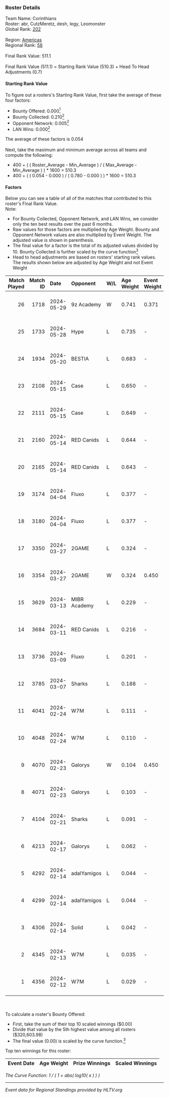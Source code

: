 ### Roster Details<br />
Team Name: Corinthians<br />
Roster: abr, CutzMeretz, desh, legy, Leomonster<br />
Global Rank: [202](../standings_global.md)<br />
<br />
Region: [Americas]( ../standings_americas.md)<br />
Regional Rank: [58]( ../standings_americas.md)<br />
<br />
Final Rank Value:  511.1<br />
<br />
Final Rank Value (511.1) = Starting Rank Value (510.3) + Head To Head Adjustments (0.7)<br />

#### Starting Rank Value<br />
To figure out a rosters's Starting Rank Value, first take the average of these four factors:<br />
- Bounty Offered: 0.000[<sup>1</sup>](#table2)
- Bounty Collected: 0.210[<sup>2</sup>](#table1)
- Opponent Network: 0.005[<sup>2</sup>](#table1)
- LAN Wins: 0.000[<sup>2</sup>](#table1)

The average of these factors is 0.054<br />
<br />
Next, take the maximum and minimum average across all teams and compute the following:<br />
- 400 + ( ( Roster_Average - Min_Average ) / ( Max_Average - Min_Average ) ) * 1600 = 510.3
- 400 + ( ( 0.054 - 0.000 ) / ( 0.780 - 0.000 ) ) * 1600 = 510.3


#### Factors<br />
Below you can see a table of all of the matches that contributed to this roster's Final Rank Value.<br />
Note:<br />

- For Bounty Collected, Opponent Network, and LAN Wins, we consider only the ten best results over the past 6 months.
- Raw values for those factors are multiplied by Age Weight. Bounty and Opponent Network values are also multiplied by Event Weight. The adjusted value is shown in parenthesis.
- The final value for a factor is the total of its adjusted values divided by 10. Bounty Collected is further scaled by the curve function[<sup>3</sup>](#curveFunction)
- Head to head adjustments are based on rosters' starting rank values. The results shown below are adjusted by Age Weight and not Event Weight
<span id="table1"></span><br />


| Match Played | Match ID | Date       | Opponent     | W/L | Age Weight | Event Weight | Bounty Collected | Opponent Network | LAN Wins  | H2H Adj. | Roster                                  |
| -: | -: | :- | :- | :- | :- | :- | :- | :- | :- | -: | :- |
|           26 |     1718 | 2024-05-29 | 9z Academy   | W   | 0.741      | 0.371        | 0.000 (0.000)    | 0.069 (0.019)    | 0 (0.000) |    11.64 | abr, CutzMeretz, desh, legy, Leomonster |
|           25 |     1733 | 2024-05-28 | Hype         | L   | 0.735      | -            | -                | -                | -         |    -2.51 | abr, CutzMeretz, desh, legy, Leomonster |
|           24 |     1934 | 2024-05-20 | BESTIA       | L   | 0.683      | -            | -                | -                | -         |    -1.31 | abr, CutzMeretz, desh, legy, Leomonster |
|           23 |     2108 | 2024-05-15 | Case         | L   | 0.650      | -            | -                | -                | -         |    -2.08 | abr, CutzMeretz, desh, legy, Leomonster |
|           22 |     2111 | 2024-05-15 | Case         | L   | 0.649      | -            | -                | -                | -         |    -2.12 | abr, CutzMeretz, desh, legy, Leomonster |
|           21 |     2160 | 2024-05-14 | RED Canids   | L   | 0.644      | -            | -                | -                | -         |    -0.72 | abr, CutzMeretz, desh, legy, Leomonster |
|           20 |     2165 | 2024-05-14 | RED Canids   | L   | 0.643      | -            | -                | -                | -         |    -0.72 | abr, CutzMeretz, desh, legy, Leomonster |
|           19 |     3174 | 2024-04-04 | Fluxo        | L   | 0.377      | -            | -                | -                | -         |    -0.55 | abr, CutzMeretz, desh, legy, Leomonster |
|           18 |     3180 | 2024-04-04 | Fluxo        | L   | 0.377      | -            | -                | -                | -         |    -0.55 | abr, CutzMeretz, desh, legy, Leomonster |
|           17 |     3350 | 2024-03-27 | 2GAME        | L   | 0.324      | -            | -                | -                | -         |    -2.93 | abr, CutzMeretz, desh, legy, Leomonster |
|           16 |     3354 | 2024-03-27 | 2GAME        | W   | 0.324      | 0.450        | 0.002 (0.000)    | 0.050 (0.007)    | 0 (0.000) |     7.40 | abr, CutzMeretz, desh, legy, Leomonster |
|           15 |     3629 | 2024-03-13 | MIBR Academy | L   | 0.229      | -            | -                | -                | -         |    -3.63 | abr, CutzMeretz, desh, legy, Leomonster |
|           14 |     3684 | 2024-03-11 | RED Canids   | L   | 0.216      | -            | -                | -                | -         |    -0.28 | abr, CutzMeretz, desh, legy, Leomonster |
|           13 |     3736 | 2024-03-09 | Fluxo        | L   | 0.201      | -            | -                | -                | -         |    -0.30 | abr, CutzMeretz, desh, legy, Leomonster |
|           12 |     3785 | 2024-03-07 | Sharks       | L   | 0.188      | -            | -                | -                | -         |    -0.40 | abr, CutzMeretz, desh, legy, Leomonster |
|           11 |     4041 | 2024-02-24 | W7M          | L   | 0.111      | -            | -                | -                | -         |    -0.47 | abr, CutzMeretz, desh, legy, Leomonster |
|           10 |     4048 | 2024-02-24 | W7M          | L   | 0.110      | -            | -                | -                | -         |    -0.47 | abr, CutzMeretz, desh, legy, Leomonster |
|            9 |     4070 | 2024-02-23 | Galorys      | W   | 0.104      | 0.450        | 0.030 (0.001)    | 0.542 (0.025)    | 0 (0.000) |     2.94 | abr, CutzMeretz, desh, legy, Leomonster |
|            8 |     4071 | 2024-02-23 | Galorys      | L   | 0.103      | -            | -                | -                | -         |    -0.33 | abr, CutzMeretz, desh, legy, Leomonster |
|            7 |     4104 | 2024-02-21 | Sharks       | L   | 0.091      | -            | -                | -                | -         |    -0.20 | abr, CutzMeretz, desh, legy, Leomonster |
|            6 |     4213 | 2024-02-17 | Galorys      | L   | 0.062      | -            | -                | -                | -         |    -0.19 | abr, CutzMeretz, desh, legy, Leomonster |
|            5 |     4292 | 2024-02-14 | adalYamigos  | L   | 0.044      | -            | -                | -                | -         |    -0.56 | abr, CutzMeretz, desh, legy, Leomonster |
|            4 |     4299 | 2024-02-14 | adalYamigos  | L   | 0.044      | -            | -                | -                | -         |    -0.55 | abr, CutzMeretz, desh, legy, Leomonster |
|            3 |     4306 | 2024-02-14 | Solid        | L   | 0.042      | -            | -                | -                | -         |    -0.14 | abr, CutzMeretz, desh, legy, Leomonster |
|            2 |     4345 | 2024-02-13 | W7M          | L   | 0.035      | -            | -                | -                | -         |    -0.15 | abr, CutzMeretz, desh, legy, Leomonster |
|            1 |     4356 | 2024-02-12 | W7M          | L   | 0.029      | -            | -                | -                | -         |    -0.12 | abr, CutzMeretz, desh, legy, Leomonster |

<br />
<span id="table2"></span><br />
To calculate a roster's Bounty Offered:<br />

- First, take the sum of their top 10 scaled winnings ($0.00)
- Divide that value by the 5th highest value among all rosters ($320,603.98)
- The final value (0.00) is scaled by the curve function.[<sup>3</sup>](#curveFunction)

Top ten winnings for this roster:<br />

| Event Date | Age Weight | Prize Winnings | Scaled Winnings |
| :- | -: | :- | :- |


<span id="curveFunction"></span>_The Curve Function: 1 / ( 1 + abs( log10( x ) ) )_<br />

---
_Event data for Regional Standings provided by HLTV.org_<br />
